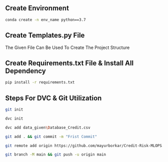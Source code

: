 ## Create Environment
```bash
conda create -n env_name python==3.7
```

## Create Templates.py File
The Given File Can Be Used To Create The Project Structure

## Create Requirements.txt File & Install All Dependency
```bash
pip install -r requirements.txt
```

## Steps For DVC & Git Utilization
```bash
git init
```
```bash
dvc init
```
```bash
dvc add data_given\Database_Credit.csv
```
```bash
git add . && git commit -m "Frist Commit"
```
```bash
git remote add origin https://github.com/mayurborkar/Credit-Risk-MLOPS.git
```
```bash
git branch -M main && git push -u origin main
```